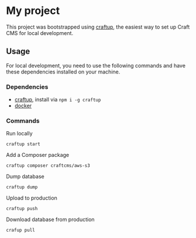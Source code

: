 # My project

This project was bootstrapped using [craftup](http://github.com/tschoffelen/craftup),
the easiest way to set up Craft CMS for local development.

## Usage

For local development, you need to use the following commands and have
these dependencies installed on your machine.

### Dependencies

- [craftup](http://github.com/tschoffelen/craftup), install via `npm i -g craftup`
- [docker](http://docker.com)

### Commands

Run locally

```shell
craftup start
```

Add a Composer package

```shell
craftup composer craftcms/aws-s3
```

Dump database

```shell
craftup dump
```

Upload to production

```shell
craftup push
```

Download database from production

```shell
crafup pull
```

